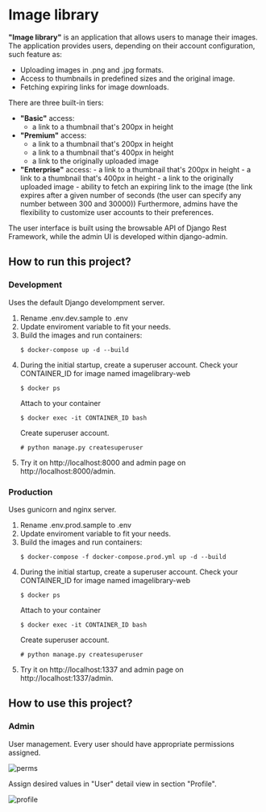 # Image library

**"Image library"** is an application that allows users to manage their images. The application provides users, depending on their account configuration, such feature as:

- Uploading images in .png and .jpg formats.
- Access to thumbnails in predefined sizes and the original image.
- Fetching expiring links for image downloads.

There are three built-in tiers:

- **"Basic"** access:
  - a link to a thumbnail that's 200px in height
- **"Premium"** access:
  - a link to a thumbnail that's 200px in height
  - a link to a thumbnail that's 400px in height
  - a link to the originally uploaded image
- **"Enterprise"** access: - a link to a thumbnail that's 200px in height - a link to a thumbnail that's 400px in height - a link to the originally uploaded image - ability to fetch an expiring link to the image (the link expires after a given number of seconds (the user can specify any number between 300 and 30000))
  Furthermore, admins have the flexibility to customize user accounts to their preferences.

The user interface is built using the browsable API of Django Rest Framework, while the admin UI is developed within django-admin.

## How to run this project?

### Development

Uses the default Django develompment server.

1. Rename .env.dev.sample to .env
2. Update enviroment variable to fit your needs.
3. Build the images and run containers:
   ```
   $ docker-compose up -d --build
   ```
4. During the initial startup, create a superuser account.
   Check your CONTAINER_ID for image named imagelibrary-web
   ```
   $ docker ps
   ```
   Attach to your container
   ```
   $ docker exec -it CONTAINER_ID bash
   ```
   Create superuser account.
   ```
   # python manage.py createsuperuser
   ```
5. Try it on http://localhost:8000 and admin page on http://localhost:8000/admin.

### Production

Uses gunicorn and nginx server.

1. Rename .env.prod.sample to .env
2. Update enviroment variable to fit your needs.
3. Build the images and run containers:
   ```
   $ docker-compose -f docker-compose.prod.yml up -d --build
   ```
4. During the initial startup, create a superuser account.
   Check your CONTAINER_ID for image named imagelibrary-web
   ```
   $ docker ps
   ```
   Attach to your container
   ```
   $ docker exec -it CONTAINER_ID bash
   ```
   Create superuser account.
   ```
   # python manage.py createsuperuser
   ```
5. Try it on http://localhost:1337 and admin page on http://localhost:1337/admin.

## How to use this project?

### Admin

User management.
Every user should have appropriate permissions assigned.

![perms](https://github.com/adrianwo/imagelibrary/assets/5526483/124bd2c6-4d46-413c-a220-f6d0c460745f)

Assign desired values in "User" detail view in section "Profile".

![profile](https://github.com/adrianwo/imagelibrary/assets/5526483/6f2aeb73-daf0-4bb8-b2c9-949510e07760)


